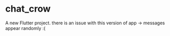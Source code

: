 # chat_crow

A new Flutter project.
there is an issue with this version of app -> messages appear randomly :(